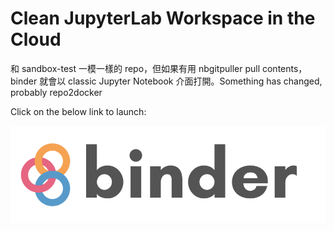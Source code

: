 # Clean JupyterLab Workspace in the Cloud

和 sandbox-test 一模一樣的 repo，但如果有用 nbgitpuller pull contents，binder 就會以 classic Jupyter Notebook 介面打開。Something has changed, probably repo2docker

Click on the below link to launch: 

[![Binder](binder/binder-logo.svg)](https://mybinder.org/v2/gh/beginnerSC/sandbox-test1/master?urlpath=lab)
